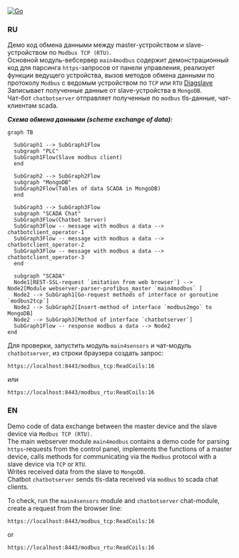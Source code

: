 [![Go](https://github.com/blablatov/scada4modbus2dbase/actions/workflows/scada-main4modbus-action.yml/badge.svg)](https://github.com/blablatov/scada4modbus2dbase/actions/workflows/scada-main4modbus-action.yml)
### RU

Демо код обмена данными между master-устройством и slave-устройством по `Modbus TCP (RTU)`.  
Основной модуль-вебсервер `main4modbus` содержит демонстрационный код для парсинга `https`-запросов от панели управления, реализует функции ведущего устройства, вызов методов обмена данными по протоколу `Modbus` с ведомым устройством по `TCP` или `RTU` [Diagslave](https://www.modbusdriver.com/diagslave.html)       
Записывает полученные данные от slave-устройства в `MongoDB`.  
Чат-бот `chatbotserver` отправляет полученные по `modbus` tls-данные, чат-клиентам scada.  


***Схема обмена данными (scheme exchange of data):***

```mermaid
graph TB

  SubGraph1 --> SubGraph1Flow
  subgraph "PLC"
  SubGraph1Flow(Slave modbus client)
  end
  
  SubGraph2 --> SubGraph2Flow
  subgraph "MongoDB"
  SubGraph2Flow(Tables of data SCADA in MongoDB) 
  end

  SubGraph3 --> SubGraph3Flow
  subgraph "SCADA Chat"
  SubGraph3Flow(Chatbot Server)
  SubGraph3Flow -- message with modbus a data --> chatbotclient_operator-1
  SubGraph3Flow -- message with modbus a data --> chatbotclient_operator-2
  SubGraph3Flow -- message with modbus a data --> chatbotclient_operator-3
  end

  subgraph "SCADA"
  Node1[REST-SSL-request `imitation from web browser`] --> Node2[Module webserver-parser-profibus_master `main4modbus` ]
  Node2 --> SubGraph1[Go-request methods of interface or goroutine `modbus2tcp`]
  Node2 --> SubGraph2[Insert-method of interface `modbus2mgo` to MongoDB]
  Node2 --> SubGraph3[Method of interface `chatbotserver`]
  SubGraph1Flow -- response modbus a data --> Node2
end
``` 
 			
Для проверки, запустить модуль `main4sensors` и чат-модуль `chatbotserver`, из строки браузера создать запрос:

	https://localhost:8443/modbus_tcp:ReadCoils:16

или

	https://localhost:8443/modbus_rtu:ReadCoils:16

### EN

Demo code of data exchange between the master device and the slave device via `Modbus TCP (RTU)`.  
The main webserver module `main4modbus` contains a demo code for parsing `https`-requests from the control panel, implements the functions of a master device, calls methods for communicating via the `Modbus` protocol with a slave device via `TCP` or `RTU`.  
Writes received data from the slave to `MongoDB`.  
Chatbot `chatbotserver` sends tls-data received via `modbus` to scada chat clients.  

To check, run the `main4sensors` module and `chatbotserver` chat-module, create a request from the browser line:

	https://localhost:8443/modbus_tcp:ReadCoils:16

or

	https://localhost:8443/modbus_rtu:ReadCoils:16




